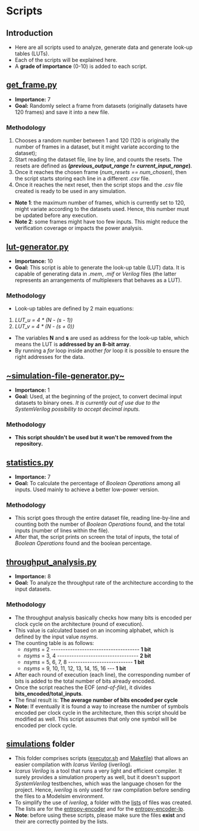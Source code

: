 # Scripts

## Introduction
- Here are all scripts used to analyze, generate data and generate look-up tables (LUTs).
- Each of the scripts will be explained here.
- A **grade of importance** (0-10) is added to each script.

## [get_frame.py](get_frame.py)
- **Importance:** 7
- **Goal:** Randomly select a frame from datasets (originally datasets have 120 frames) and save it into a new file.
### Methodology
1. Chooses a random number between 1 and 120 (120 is originally the number of frames in a dataset, but it might variate according to the dataset);
2. Start reading the dataset file, line by line, and counts the resets. The resets are defined as **(_previous_output_range != current_input_range_)**.
3. Once it reaches the chosen frame (_num_resets == num_chosen_), then the script starts storing each line in a different _.csv_ file.
4. Once it reaches the next reset, then the script stops and the _.csv_ file created is ready to be used in any simulation.
- **Note 1**: the maximum number of frames, which is currently set to 120, might variate according to the datasets used. Hence, this number must be updated before any execution.
- **Note 2**: some frames might have too few inputs. This might reduce the verification coverage or impacts the power analysis.  


## [lut-generator.py](lut-generator.py)
- **Importance:** 10
- **Goal:** This script is able to generate the look-up table (LUT) data. It is capable of generating data in _.mem_, _.mif_ or _Verilog_ files (the latter represents an arrangements of multiplexers that behaves as a LUT).
### Methodology
- Look-up tables are defined by 2 main equations:
1. _LUT_u = 4 * (N - (s - 1))_
2. _LUT_v = 4 * (N - (s + 0))_
- The variables **N** and **s** are used as address for the look-up table, which means the LUT is **addressed by an 8-bit array**.
- By running a _for_ loop inside another _for_ loop it is possible to ensure the right addresses for the data.

## [~simulation-file-generator.py~](simulation-file-generator.py)
- **Importance:** 1
- **Goal:** Used, at the beginning of the project, to convert decimal input datasets to binary ones. _It is currently out of use due to the SystemVerilog possibility to accept decimal inputs._
### Methodology
- **This script shouldn't be used but it won't be removed from the repository.**


## [statistics.py](statistics.py)
- **Importance:** 7
- **Goal:** To calculate the percentage of _Boolean Operations_ among all inputs. Used mainly to achieve a better low-power version.
### Methodology
- This script goes through the entire dataset file, reading line-by-line and counting both the number of _Boolean Operations_ found, and the total inputs (number of lines within the file).
- After that, the script prints on screen the total of inputs, the total of _Boolean Operations_ found and the boolean percentage.


## [throughput_analysis.py](throughput_analysis.py)
- **Importance:** 8
- **Goal:** To analyze the throughput rate of the architecture according to the input datasets.
### Methodology
- The throughput analysis basically checks how many bits is encoded per clock cycle on the architecture (round of execution).
- This value is calculated based on an incoming alphabet, which is defined by the input value _nsyms_.
- The counting table is as follows:
     - _nsyms_ = 2 ------------------------------------- **1 bit**
     - _nsyms_ = 3, 4 ---------------------------------- **2 bit**
     - _nsyms_ = 5, 6, 7, 8 --------------------------- **1 bit**
     - _nsyms_ = 9, 10, 11, 12, 13, 14, 15, 16 --- **1 bit**
- After each round of execution (each line), the corresponding number of bits is added to the total number of bits already encoded.
- Once the script reaches the EOF (_end-of-file_), it divides **bits_encoded/total_inputs**.
- The final result is: **The average number of bits encoded per cycle**
- **Note:** If eventually it is found a way to increase the number of symbols encoded per clock cycle in the architecture, then this script should be modified as well. This script assumes that only one symbol will be encoded per clock cycle.

## [simulations](simulations) folder
- This folder comprises scripts ([executor.sh](simulations/executor.sh) and [Makefile](simulations/Makefile)) that allows an easier compilation with _Icarus Verilog_ (iverilog).
- _Icarus Verilog_ is a tool that runs a very light and efficient compiler. It surely provides a simulation property as well, but it doesn't support _SystemVerilog_ testbenches, which was the language chosen for the project. Hence, _iverilog_ is only used for raw compilation before sending the files to a Modelsim environment.
- To simplify the use of _iverilog_, a folder with the [lists](simulations/lists) of files was created. The lists are for the [entropy-encoder](simulations/lists/list_entropy_encoder.txt) and for the [entropy-encoder-lp](simulations/lists/list_entropy_encoder-lp.txt).
- **Note**: before using these scripts, please make sure the files **exist** and their are correctly pointed by the lists.
